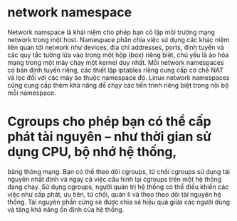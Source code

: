 # network namespace
Network namspace là khái niệm cho phép bạn cô lập môi trường mạng network trong một host.
Namespace phân chia việc sử dụng các khác niệm liên quan tới network như devices, địa chỉ
addresses, ports, định tuyến và các quy tắc tường lửa vào trong một hộp (box) riêng biệt,
chủ yếu là ảo hóa mạng trong một máy chạy một kernel duy nhất.
Mỗi network namespaces có bản định tuyến riêng, các thiết lập iptables riêng cung cấp cơ chế NAT
và lọc đối với các máy ảo thuộc namespace đó. Linux network namespaces cũng cung cấp thêm khả năng 
để chạy các tiến trình riêng biệt trong nội bộ mỗi namespace.
# Cgroups cho phép bạn có thể cấp phát tài nguyên – như thời gian sử dụng CPU, bộ nhớ hệ thống,
băng thông mạng. Bạn có thể theo dõi cgroups, từ chối cgroups sử dụng tài nguyên nhất định và 
ngay cả việc cấu hình lại cgroups trên một hệ thống đang chạy.
Sử dụng cgroups, người quản trị hệ thống có thể điều khiển các việc như cấp phát, ưu tiên, từ chối, 
quản lí và theo theo dõi tài nguyên hệ thống. Tài nguyên phần cứng sẽ được chia sẽ hiệu quả giữa 
các người dùng và tăng khả năng ổn định của hệ thống.